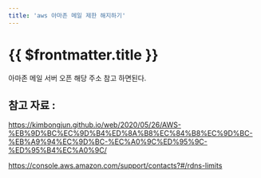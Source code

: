 ```yaml
---
title: 'aws 아마존 메일 제한 해지하기'
---
```


# {{ $frontmatter.title }}


아마존 메일 서버 오픈 해당 주소 참고 하면된다.


## 참고 자료 :


https://kimbongjun.github.io/web/2020/05/26/AWS-%EB%9D%BC%EC%9D%B4%ED%8A%B8%EC%84%B8%EC%9D%BC-%EB%A9%94%EC%9D%BC-%EC%A0%9C%ED%95%9C-%ED%95%B4%EC%A0%9C/


https://console.aws.amazon.com/support/contacts?#/rdns-limits